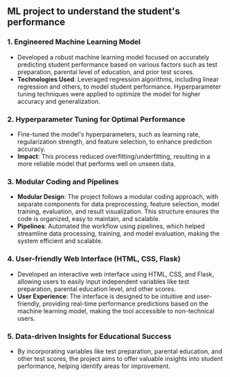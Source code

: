 ## ML project to understand the student's performance


### 1. **Engineered Machine Learning Model**  
   - Developed a robust machine learning model focused on accurately predicting student performance based on various factors such as test preparation, parental level of education, and prior test scores.
   - **Technologies Used**: Leveraged regression algorithms, including linear regression and others, to model student performance. Hyperparameter tuning techniques were applied to optimize the model for higher accuracy and generalization.

### 2. **Hyperparameter Tuning for Optimal Performance**  
   - Fine-tuned the model's hyperparameters, such as learning rate, regularization strength, and feature selection, to enhance prediction accuracy.
   - **Impact**: This process reduced overfitting/underfitting, resulting in a more reliable model that performs well on unseen data.

### 3. **Modular Coding and Pipelines**  
   - **Modular Design**: The project follows a modular coding approach, with separate components for data preprocessing, feature selection, model training, evaluation, and result visualization. This structure ensures the code is organized, easy to maintain, and scalable.
   - **Pipelines**: Automated the workflow using pipelines, which helped streamline data processing, training, and model evaluation, making the system efficient and scalable.

### 4. **User-friendly Web Interface (HTML, CSS, Flask)**  
   - Developed an interactive web interface using HTML, CSS, and Flask, allowing users to easily input independent variables like test preparation, parental education level, and other scores.
   - **User Experience**: The interface is designed to be intuitive and user-friendly, providing real-time performance predictions based on the machine learning model, making the tool accessible to non-technical users.

### 5. **Data-driven Insights for Educational Success**  
   - By incorporating variables like test preparation, parental education, and other test scores, the project aims to offer valuable insights into student performance, helping identify areas for improvement.


